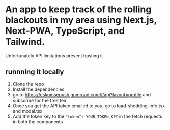 # An app to keep track of the rolling blackouts in my area using Next.js, Next-PWA, TypeScript, and Tailwind.

Unfortunately API limitations prevent hosting it

## runnning it locally

1. Clone the repo
2. Install the dependencies
3. go to https://eskomsepush.gumroad.com/l/api?layout=profile and subscribe for the free teir
4. Once you get the API token emailed to you, go to load-shedding-info.tsx and modal.tsx
5. Add the token key to the `"token": YOUR_TOKEN_KEY` in the fetch requests in both the components
